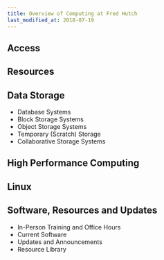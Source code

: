 ```yaml
---
title: Overview of Computing at Fred Hutch
last_modified_at: 2018-07-19
---
```


## Access

## Resources

## Data Storage
- Database Systems
- Block Storage Systems
- Object Storage Systems
- Temporary (Scratch) Storage
- Collaborative Storage Systems


## High Performance Computing


## Linux


## Software, Resources and Updates
- In-Person Training and Office Hours
- Current Software
- Updates and Announcements
- Resource Library
